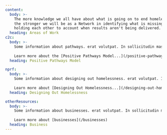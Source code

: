 ```yaml
---
content:
  body: >-
    The more knowledge we all have about what is going on to end homelessness,
    the stronger we will be as a Network in identifying what is missing and
    holding each other to account when results aren't being delivered. 
  heading: Areas of Work
c2c:
  body: >-
    Some information about pathways. erat volutpat. In sollicitudin massa felis, vitae dignissim arcu euismod vel. Morbi sit amet dui nunc. Etiam tempus tortor eget magna feugiat, eu. 
    
    Learn more about the [Positive Pathways Model...](/positive-pathways)
  heading: Positive Pathways Model

nprf:
  body: >-
    Some information about designing out homelessness. erat volutpat. In sollicitudin massa felis, vitae dignissim arcu euismod vel. Morbi sit amet dui nunc. Etiam tempus tortor eget magna feugiat, eu. 
    
    Learn more about [Designing Out Homelessness...](/designing-out-homelessness)
  heading: Designing Out Homelessness

otherResources:
  body: >-
    Some information about businesses. erat volutpat. In sollicitudin massa felis, vitae dignissim arcu euismod vel. Morbi sit amet dui nunc. Etiam tempus tortor eget magna feugiat, eu. 
    
    Learn more about [businesses](/businesses)
  heading: Business
---
```

